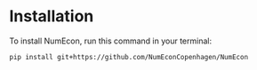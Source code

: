 # Installation

To install NumEcon, run this command in your terminal:

```bash
pip install git+https://github.com/NumEconCopenhagen/NumEcon
```